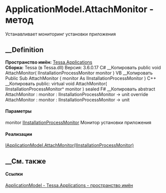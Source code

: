 # ApplicationModel.AttachMonitor - метод
Устанавливает мониторинг установки приложения
## __Definition
 **Пространство имён:** [Tessa.Applications](N_Tessa_Applications.htm)  
 **Сборка:** Tessa (в Tessa.dll) Версия: 3.6.0.17
C# __Копировать
     public void AttachMonitor(
    	IInstallationProcessMonitor monitor
    )
VB __Копировать
     Public Sub AttachMonitor ( 
    	monitor As IInstallationProcessMonitor
    )
C++ __Копировать
     public:
    virtual void AttachMonitor(
    	IInstallationProcessMonitor^ monitor
    ) sealed
F# __Копировать
     abstract AttachMonitor : 
            monitor : IInstallationProcessMonitor -> unit 
    override AttachMonitor : 
            monitor : IInstallationProcessMonitor -> unit 
#### Параметры
monitor
[IInstallationProcessMonitor](T_Tessa_Applications_Synchronization_IInstallationProcessMonitor.htm)
     Монитор установки приложения 
#### Реализации
[IApplicationModel.AttachMonitor(IInstallationProcessMonitor)](M_Tessa_Applications_IApplicationModel_AttachMonitor.htm)  
##  __См. также
#### Ссылки
[ApplicationModel - ](T_Tessa_Applications_ApplicationModel.htm)
[Tessa.Applications - пространство имён](N_Tessa_Applications.htm)
